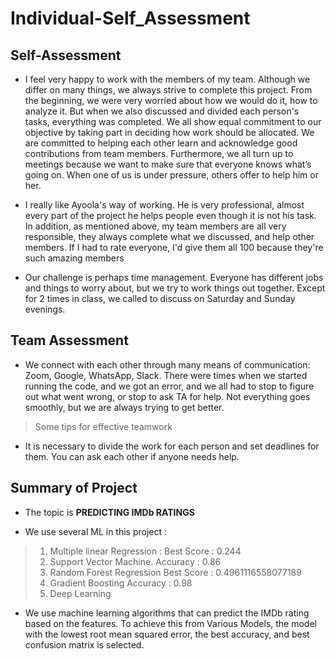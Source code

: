 # Individual-Self_Assessment

## Self-Assessment

- I feel very happy to work with the members of my team. Although we differ on many things, we always strive to complete this project. From the beginning, we were very worried about how we would do it, how to analyze it. But when we also discussed and divided each person's tasks, everything was completed. We all show equal commitment to our objective by taking part in deciding how work should be allocated. We are committed to helping each other learn and acknowledge good contributions from team members. Furthermore, we all turn up to meetings because we want to make sure that everyone knows what’s going on. When one of us is under pressure, others offer to help him or her.

- I really like Ayoola's way of working. He is very professional, almost every part of the project he helps people even though it is not his task. In addition, as mentioned above, my team members are all very responsible, they always complete what we discussed, and help other members. If I had to rate everyone, I'd give them all 100 because they're such amazing members

- Our challenge is perhaps time management. Everyone has different jobs and things to worry about, but we try to work things out together. Except for 2 times in class, we called to discuss on Saturday and Sunday evenings.

## Team Assessment 

- We connect with each other through many means of communication: Zoom, Google, WhatsApp, Slack. There were times when we started running the code, and we got an error, and we all had to stop to figure out what went wrong, or stop to ask TA for help. Not everything goes smoothly, but we are always trying to get better.
> Some tips for effective teamwork
- It is necessary to divide the work for each person and set deadlines for them. You can ask each other if anyone needs help.

## Summary of Project 

- The topic is **PREDICTING IMDb RATINGS**

- We use several ML in this project : 
> 1. Multiple linear Regression : Best Score : 0.244
> 2. Support Vector Machine. Accuracy : 0.86
> 3. Random Forest Regression Best Score : 0.4961116558077189
> 4. Gradient Boosting Accuracy : 0.98
> 5. Deep Learning

- We use machine learning algorithms that can predict the IMDb rating based on the features. To achieve this from Various Models, the model with the lowest root mean squared error, the best accuracy, and best confusion matrix is selected.
